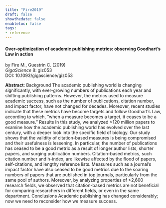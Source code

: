 ```yaml
---
title: "Fire2019"
draft: false
showthedate: false
enabletoc: false
tags:
- reference
---
```


#### **Over-optimization of academic publishing metrics: observing Goodhart’s Law in action**     
by Fire M., Guestrin C. (2019)         
*GigaScience* 8: giz053       
DOI: 10.1093/gigascience/giz053     

**Abstract**:  Background The academic publishing world is changing significantly, with ever-growing numbers of publications each year and shifting publishing patterns. However, the metrics used to measure academic success, such as the number of publications, citation number, and impact factor, have not changed for decades. Moreover, recent studies indicate that these metrics have become targets and follow Goodhart’s Law, according to which, “when a measure becomes a target, it ceases to be a good measure.” Results In this study, we analyzed >120 million papers to examine how the academic publishing world has evolved over the last century, with a deeper look into the specific field of biology. Our study shows that the validity of citation-based measures is being compromised and their usefulness is lessening. In particular, the number of publications has ceased to be a good metric as a result of longer author lists, shorter papers, and surging publication numbers. Citation-based metrics, such citation number and h-index, are likewise affected by the flood of papers, self-citations, and lengthy reference lists. Measures such as a journal’s impact factor have also ceased to be good metrics due to the soaring numbers of papers that are published in top journals, particularly from the same pool of authors. Moreover, by analyzing properties of >2,600 research fields, we observed that citation-based metrics are not beneficial for comparing researchers in different fields, or even in the same department. Conclusions Academic publishing has changed considerably; now we need to reconsider how we measure success.

